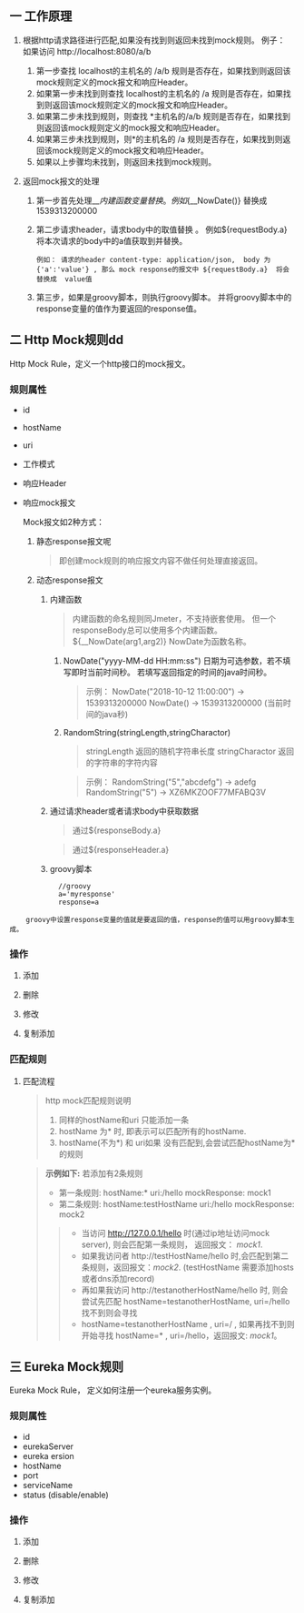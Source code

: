 ## 一 工作原理

1.  根据http请求路径进行匹配,如果没有找到则返回未找到mock规则。
例子： 如果访问 http://localhost:8080/a/b
    1. 第一步查找 localhost的主机名的 /a/b 规则是否存在，如果找到则返回该mock规则定义的mock报文和响应Header。
    2. 如果第一步未找到则查找 localhost的主机名的 /a 规则是否存在，如果找到则返回该mock规则定义的mock报文和响应Header。 
    3. 如果第二步未找到规则，则查找 *主机名的/a/b 规则是否存在，如果找到则返回该mock规则定义的mock报文和响应Header。
    4. 如果第三步未找到规则，则*的主机名的 /a 规则是否存在，如果找到则返回该mock规则定义的mock报文和响应Header。
    5. 如果以上步骤均未找到，则返回未找到mock规则。

2. 返回mock报文的处理
    1.  第一步首先处理${\_\_内建函数}变量替换。例如${\_\_NowDate()} 替换成 1539313200000
    2.  第二步请求header，请求body中的取值替换 。 例如${requestBody.a} 将本次请求的body中的a值获取到并替换。

            例如： 请求的header content-type: application/json,  body 为  {'a':'value'} , 那么 mock response的报文中 ${requestBody.a}  将会替换成  value值

    3. 第三步，如果是groovy脚本，则执行groovy脚本。 并将groovy脚本中的response变量的值作为要返回的response值。

## 二 Http Mock规则dd
Http Mock Rule，定义一个http接口的mock报文。
### 规则属性
* id
* hostName
* uri
* 工作模式
* 响应Header
* 响应mock报文

    Mock报文如2种方式：

    1. 静态response报文呢

        > 即创建mock规则的响应报文内容不做任何处理直接返回。

    1. 动态response报文
        1. 内建函数

            > 内建函数的命名规则同Jmeter，不支持嵌套使用。 但一个responseBody总可以使用多个内建函数。 ${\_\_NowDate(arg1,arg2)} NowDate为函数名称。

            1. NowDate("yyyy-MM-dd HH:mm:ss")  日期为可选参数，若不填写即时当前时间秒。 若填写返回指定的时间的java时间秒。

                > 示例：
                NowDate("2018-10-12 11:00:00") ->  1539313200000
                NowDate()  ->  1539313200000 (当前时间的java秒)

            1. RandomString(stringLength,stringCharactor)

                > stringLength 返回的随机字符串长度
                > stringCharactor 返回的字符串的字符内容

                > 示例：
                RandomString("5","abcdefg")  ->  adefg
                RandomString("5") -> XZ6MKZOOF77MFABQ3V

        1. 通过请求header或者请求body中获取数据

            > 通过${responseBody.a}

            > 通过${responseHeader.a}

        1. groovy脚本
```
            //groovy
            a='myresponse'
            response=a
```

        groovy中设置response变量的值就是要返回的值，response的值可以用groovy脚本生成。
### 操作

1. 添加

1. 删除

1. 修改

1. 复制添加

### 匹配规则

1. 匹配流程

    >http mock匹配规则说明
    >1. 同样的hostName和uri 只能添加一条    
    >1. hostName 为* 时, 即表示可以匹配所有的hostName.    
    >1. hostName(不为*) 和 uri如果 没有匹配到,会尝试匹配hostName为*的规则    

    >**示例如下:**
    >若添加有2条规则
    >* 第一条规则: hostName:*  uri:/hello  mockResponse: mock1
    >* 第二条规则: hostName:testHostName  uri:/hello  mockResponse: mock2
    >>* 当访问 http://127.0.0.1/hello 时(通过ip地址访问mock server), 则会匹配第一条规则， 返回报文： *mock1*.
    >>* 如果我访问者 http://testHostName/hello 时,会匹配到第二条规则，返回报文：*mock2*. (testHostName 需要添加hosts或者dns添加record)
    >>* 再如果我访问 http://testanotherHostName/hello 时, 则会尝试先匹配 hostName=testanotherHostName, uri=/hello  找不到则会寻找
    >>* hostName=testanotherHostName , uri=/ , 如果再找不到则开始寻找 hostName=* , uri=/hello，返回报文: *mock1*。

## 三 Eureka Mock规则
Eureka Mock Rule， 定义如何注册一个eureka服务实例。
### 规则属性
* id
* eurekaServer
* eureka ersion
* hostName
* port
* serviceName
* status (disable/enable)
### 操作
1. 添加

1. 删除

1. 修改

1. 复制添加
